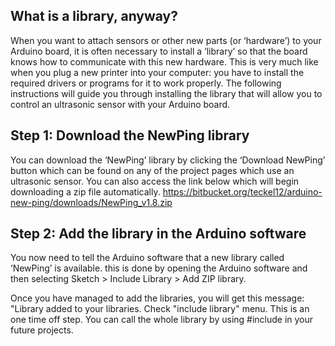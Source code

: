 ## What is a library, anyway?

When you want to attach sensors or other new parts (or ‘hardware’) to your Arduino board, it is often necessary to install a ‘library’ so that the board knows how to communicate with this new hardware. This is very much like when you plug a new printer into your computer: you have to install the required drivers or programs for it to work properly.
The following instructions will guide you through installing the library that will allow you to control an ultrasonic sensor with your Arduino board.

## Step 1: Download the NewPing library

You can download the ‘NewPing’ library by clicking the ‘Download NewPing’ button which can be found on any of the project pages which use an ultrasonic sensor. You can also access the link  below which will begin downloading a zip file automatically.
https://bitbucket.org/teckel12/arduino-new-ping/downloads/NewPing_v1.8.zip 

## Step 2: Add the library in the Arduino software

You now need to tell the Arduino software that a new library called ‘NewPing’ is available. this is done by opening the Arduino software and then selecting Sketch > Include Library > Add ZIP library.

Once you have managed to add the libraries, you will get this message: "Library added to your libraries. Check "include library" menu. This is an one time off step. You can call the whole library by using #include in your future projects.
